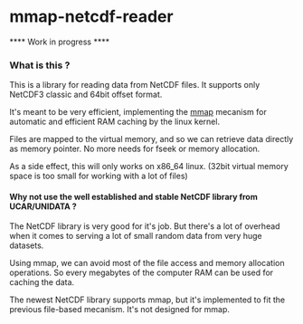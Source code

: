 mmap-netcdf-reader
==================

**** Work in progress ****


### What is this ?

This is a library for reading data from NetCDF files. It supports only NetCDF3 classic and 64bit offset format.

It's meant to be very efficient, implementing the [mmap](http://en.wikipedia.org/wiki/Mmap) mecanism for automatic and efficient RAM caching by the linux kernel.

Files are mapped to the virtual memory, and so we can retrieve data directly as memory pointer. No more needs for fseek or memory allocation.

As a side effect, this will only works on x86_64 linux. (32bit virtual memory space is too small for working with a lot of files)



#### Why not use the well established and stable NetCDF library from UCAR/UNIDATA ?

The NetCDF library is very good for it's job. But there's a lot of overhead when it comes to serving a lot of small random data from very huge datasets.

Using mmap, we can avoid most of the file access and memory allocation operations. So every megabytes of the computer RAM can be used for caching the data.

The newest NetCDF library supports mmap, but it's implemented to fit the previous file-based mecanism. It's not designed for mmap.
